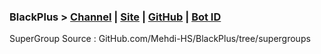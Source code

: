 
### BlackPlus > [Channel](https://telegram.me/black_ch) | [Site](BlackPlus.ir) |  [GitHub](https://GitHub.com/Mehdi-HS/BlackPlus/tree/supergroups) | [Bot ID](https;//telegram.me/blackplus)



SuperGroup Source : GitHub.com/Mehdi-HS/BlackPlus/tree/supergroups

